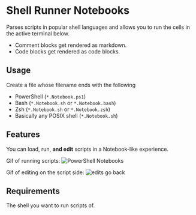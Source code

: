 # Shell Runner Notebooks

Parses scripts in popular shell languages and allows you to run the cells in the active terminal below.

- Comment blocks get rendered as markdown.
- Code blocks get rendered as code blocks.

## Usage

Create a file whose filename ends with the following

* PowerShell (`*.Notebook.ps1`)
* Bash (`*.Notebook.sh` or `*.Notebook.bash`)
* Zsh (`*.Notebook.sh` or `*.Notebook.zsh`)
* Basically any POSIX shell (`*.Notebook.sh`)

## Features

You can load, run, **and edit** scripts in a Notebook-like experience.

Gif of running scripts:
![PowerShell Notebooks](https://user-images.githubusercontent.com/2644648/120386400-6b60d080-c2dd-11eb-8f49-e1d41e61889b.gif)

Gif of editing on the script side:
![edits go back](https://user-images.githubusercontent.com/2644648/120392667-a9fa8900-c2e5-11eb-90ea-c41f61a73a58.gif)

## Requirements

The shell you want to run scripts of.
